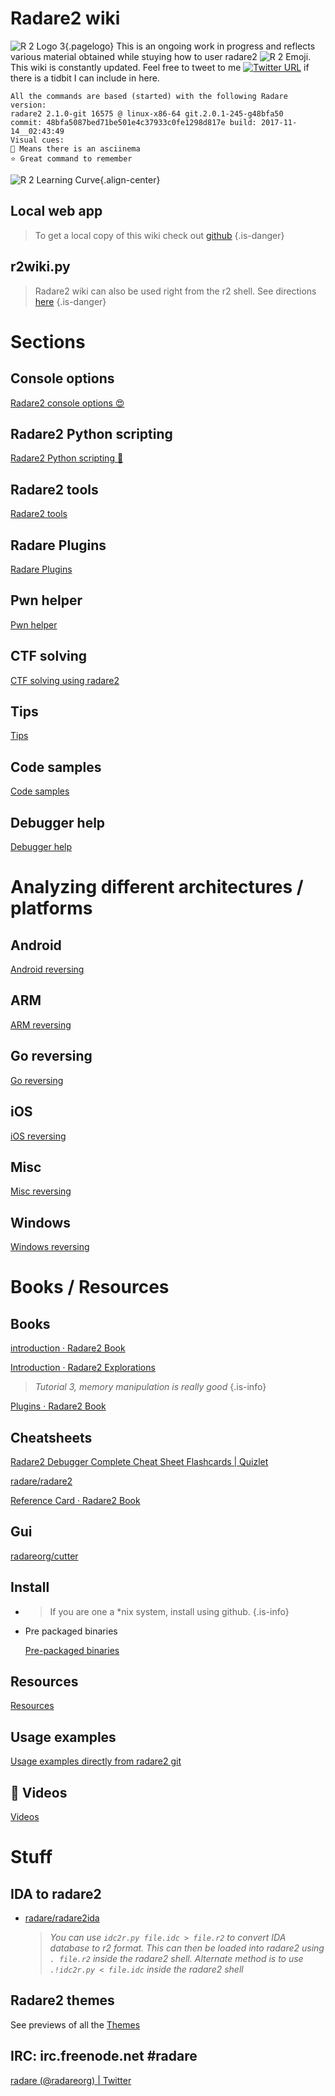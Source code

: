 # Radare2 wiki
![R 2 Logo 3](/uploads/r-2-logo-3.png "R 2 Logo 3"){.pagelogo}
This is an ongoing work in progress and reflects various material obtained while stuying how to user radare2 ![R 2 Emoji](/uploads/misc/r2emoji.png "R 2 Emoji"). This wiki is constantly updated. Feel free to tweet to me [![Twitter URL](https://img.shields.io/twitter/url/http/shields.io.svg?style=social)](https://twitter.com/securisec) if there is a tidbit I can include in here.


```text
All the commands are based (started) with the following Radare version:
radare2 2.1.0-git 16575 @ linux-x86-64 git.2.0.1-245-g48bfa50
commit: 48bfa5087bed71be501e4c37933c0fe1298d817e build: 2017-11-14__02:43:49
Visual cues:
🚀 Means there is an asciinema
⭐ Great command to remember
```

![R 2 Learning Curve](/uploads/r-2-learning-curve.png "R 2 Learning Curve"){.align-center}
## Local web app
  > To get a local copy of this wiki check out [github](https://github.com/securisec/radare2_wiki) {.is-danger}
## r2wiki.py
  > Radare2 wiki can also be used right from the r2 shell. See directions [here](./home/r2wiki-python) {.is-danger}
# Sections

## Console options
[Radare2 console options :heart_eyes:](./home/Options)

## Radare2 Python scripting
[Radare2 Python scripting :snake:](./home/Radare2-Python-scripting)

## Radare2 tools
[Radare2 tools](./home/Radare2-tools)


## Radare Plugins
[Radare Plugins](./home/Radare-Plugins)


## Pwn helper
[Pwn helper](./home/Pwn-helper)


## CTF solving
[CTF solving using radare2](./home/CTF-solving-using-radare2)


## Tips
[Tips](./home/Tips)


## Code samples
[Code samples](./home/Code-samples)


## Debugger help
[Debugger help](./home/Debugger-help)


# Analyzing different architectures / platforms
## Android
[Android reversing](./analysis/android)

## ARM
[ARM reversing](./analysis/arm)

## Go reversing
[Go reversing](./analysis/go)

## iOS
[iOS reversing](./analysis/ios)

## Misc
[Misc reversing](./analysis/misc)

## Windows
[Windows reversing](./analysis/windows)

# Books / Resources

## Books

  [introduction · Radare2 Book](https://radare.gitbooks.io/radare2book/content/)

  [Introduction · Radare2 Explorations](https://monosource.gitbooks.io/radare2-explorations/content/)

   > _Tutorial 3, memory manipulation is really good_ {.is-info}

  [Plugins · Radare2 Book](https://radare.gitbooks.io/radare2book/content/plugins/plugins.html)

## Cheatsheets

  [Radare2 Debugger Complete Cheat Sheet Flashcards | Quizlet](https://quizlet.com/182492323/radare2-debugger-complete-cheat-sheet-flash-cards/)

  [radare/radare2](https://github.com/radare/radare2/blob/master/doc/intro.md)

  [Reference Card · Radare2 Book](https://radare.gitbooks.io/radare2book/content/refcard/intro.html)

## Gui

  [radareorg/cutter](https://github.com/radareorg/cutter)

## Install

  - > If you are one a *nix system, install using github. {.is-info}

  - Pre packaged binaries

    [Pre-packaged binaries](http://radare.mikelloc.com/get/)

## Resources
[Resources](/home/resources)

## Usage examples
[Usage examples directly from radare2 git](/home/misc/usage-examples)

## 📼 Videos
[Videos](/home/videos)

# Stuff

## IDA to radare2

  - [radare/radare2ida](https://github.com/radare/radare2ida)

    > _You can use `idc2r.py file.idc > file.r2` to convert IDA database to r2 format. This can then be loaded into radare2 using `. file.r2` inside the radare2 shell. Alternate method is to use `.!idc2r.py < file.idc` inside the radare2 shell_

## Radare2 themes

  See previews of all the [Themes](./home/themes) 

## **IRC: irc.freenode.net #radare** 

[radare (@radareorg) | Twitter](https://twitter.com/radareorg)

